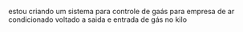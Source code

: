 estou criando um sistema para controle de gaás para empresa de ar condicionado voltado a saida e entrada de gás no kilo 
